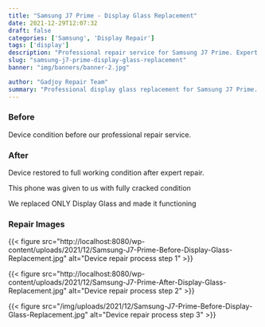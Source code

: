 ```yaml
---
title: "Samsung J7 Prime - Display Glass Replacement"
date: 2021-12-29T12:07:32
draft: false
categories: ['Samsung', 'Display Repair']
tags: ['display']
description: "Professional repair service for Samsung J7 Prime. Expert diagnosis and quality repairs in Bangalore."
slug: "samsung-j7-prime-display-glass-replacement"
banner: "img/banners/banner-2.jpg"

author: "Gadjoy Repair Team"
summary: "Professional display glass replacement for Samsung J7 Prime. Expert technicians, quality parts, warranty included."
---
```


### Before

Device condition before our professional repair service.

### After

Device restored to full working condition after expert repair.

This phone was given to us with fully cracked condition

We replaced ONLY Display Glass and made it functioning

### Repair Images

{{< figure src="http://localhost:8080/wp-content/uploads/2021/12/Samsung-J7-Prime-Before-Display-Glass-Replacement.jpg" alt="Device repair process step 1" >}}

{{< figure src="http://localhost:8080/wp-content/uploads/2021/12/Samsung-J7-Prime-After-Display-Glass-Replacement.jpg" alt="Device repair process step 2" >}}

{{< figure src="/img/uploads/2021/12/Samsung-J7-Prime-Before-Display-Glass-Replacement.jpg" alt="Device repair process step 3" >}}

